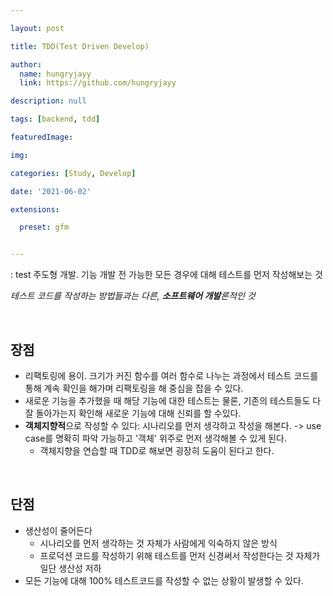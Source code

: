 ```yaml
---

layout: post

title: TDD(Test Driven Develop)

author: 
  name: hungryjayy
  link: https://github.com/hungryjayy

description: null

tags: [backend, tdd]

featuredImage: 

img: 

categories: [Study, Develop]

date: '2021-06-02'

extensions:

  preset: gfm


---
```


: test 주도형 개발. 기능 개발 전 가능한 모든 경우에 대해 테스트를 먼저 작성해보는 것

*테스트 코드를 작성하는 방법들과는 다른, **소프트웨어 개발**론적인 것*

<br>

## 장점

* 리팩토링에 용이. 크기가 커진 함수를 여러 함수로 나누는 과정에서 테스트 코드를 통해 계속 확인을 해가며 리팩토링을 해 중심을 잡을 수 있다.
* 새로운 기능을 추가했을 때 해당 기능에 대한 테스트는 물론, 기존의 테스트들도 다 잘 돌아가는지 확인해 새로운 기능에 대해 신뢰를 할 수있다.
* **객체지향적**으로 작성할 수 있다: 시나리오를 먼저 생각하고 작성을 해본다. -> use case를 명확히 파악 가능하고 '객체' 위주로 먼저 생각해볼 수 있게 된다.
  * 객체지향을 연습할 때 TDD로 해보면 굉장히 도움이 된다고 한다.

<br>

## 단점

* 생산성이 줄어든다
  * 시나리오를 먼저 생각하는 것 자체가 사람에게 익숙하지 않은 방식
  * 프로덕션 코드를 작성하기 위해 테스트를 먼저 신경써서 작성한다는 것 자체가 일단 생산성 저하
* 모든 기능에 대해 100% 테스트코드를 작성할 수 없는 상황이 발생할 수 있다.

<br><br>